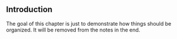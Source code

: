 <!--AUTOMATICALLY GENERATED
**********************************************************************
*                                                                    *
*    This file was automatically generated by copying                *
*    'content/notes/example/intro.md'. If you want to manually       *
*    overwrite it, you have to remove this whole comment.            *
*    Otherwise, it will be overwritten the next time any change      *
*    happens in the notes.                                           *
*                                                                    *
**********************************************************************
-->

## Introduction

The goal of this chapter is just to demonstrate how things should be organized. It will be removed from the notes in the end.
